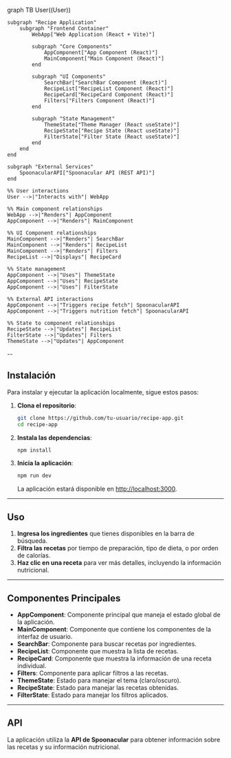 graph TB
    User((User))

    subgraph "Recipe Application"
        subgraph "Frontend Container"
            WebApp["Web Application (React + Vite)"]
            
            subgraph "Core Components"
                AppComponent["App Component (React)"]
                MainComponent["Main Component (React)"]
            end
            
            subgraph "UI Components"
                SearchBar["SearchBar Component (React)"]
                RecipeList["RecipeList Component (React)"]
                RecipeCard["RecipeCard Component (React)"]
                Filters["Filters Component (React)"]
            end
            
            subgraph "State Management"
                ThemeState["Theme Manager (React useState)"]
                RecipeState["Recipe State (React useState)"]
                FilterState["Filter State (React useState)"]
            end
        end
    end

    subgraph "External Services"
        SpoonacularAPI["Spoonacular API (REST API)"]
    end

    %% User interactions
    User -->|"Interacts with"| WebApp
    
    %% Main component relationships
    WebApp -->|"Renders"| AppComponent
    AppComponent -->|"Renders"| MainComponent
    
    %% UI Component relationships
    MainComponent -->|"Renders"| SearchBar
    MainComponent -->|"Renders"| RecipeList
    MainComponent -->|"Renders"| Filters
    RecipeList -->|"Displays"| RecipeCard
    
    %% State management
    AppComponent -->|"Uses"| ThemeState
    AppComponent -->|"Uses"| RecipeState
    AppComponent -->|"Uses"| FilterState
    
    %% External API interactions
    AppComponent -->|"Triggers recipe fetch"| SpoonacularAPI
    AppComponent -->|"Triggers nutrition fetch"| SpoonacularAPI
    
    %% State to component relationships
    RecipeState -->|"Updates"| RecipeList
    FilterState -->|"Updates"| Filters
    ThemeState -->|"Updates"| AppComponent
--
## Instalación
Para instalar y ejecutar la aplicación localmente, sigue estos pasos:

1. **Clona el repositorio**:
   ```bash
   git clone https://github.com/tu-usuario/recipe-app.git
   cd recipe-app
   ```

2. **Instala las dependencias**:
   ```bash
   npm install
   ```

3. **Inicia la aplicación**:
   ```bash
   npm run dev
   ```

   La aplicación estará disponible en [http://localhost:3000](http://localhost:3000).

---

## Uso

1. **Ingresa los ingredientes** que tienes disponibles en la barra de búsqueda.
2. **Filtra las recetas** por tiempo de preparación, tipo de dieta, o por orden de calorías.
3. **Haz clic en una receta** para ver más detalles, incluyendo la información nutricional.

---

## Componentes Principales

- **AppComponent**: Componente principal que maneja el estado global de la aplicación.
- **MainComponent**: Componente que contiene los componentes de la interfaz de usuario.
- **SearchBar**: Componente para buscar recetas por ingredientes.
- **RecipeList**: Componente que muestra la lista de recetas.
- **RecipeCard**: Componente que muestra la información de una receta individual.
- **Filters**: Componente para aplicar filtros a las recetas.
- **ThemeState**: Estado para manejar el tema (claro/oscuro).
- **RecipeState**: Estado para manejar las recetas obtenidas.
- **FilterState**: Estado para manejar los filtros aplicados.

---

## API

La aplicación utiliza la **API de Spoonacular** para obtener información sobre las recetas y su información nutricional.